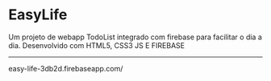 # EasyLife

Um projeto de webapp TodoList integrado com firebase para facilitar o dia a dia. Desenvolvido com HTML5, CSS3 JS E FIREBASE

---

easy-life-3db2d.firebaseapp.com/
